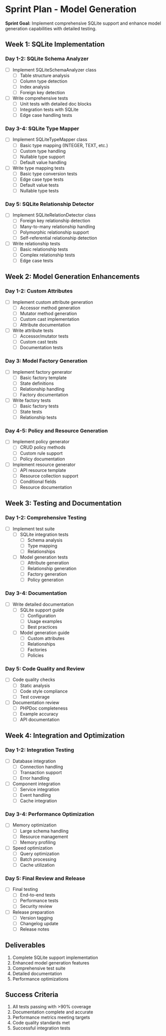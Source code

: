 # Sprint Plan - Model Generation

**Sprint Goal:** Implement comprehensive SQLite support and enhance model generation capabilities with detailed testing.

## Week 1: SQLite Implementation

### Day 1-2: SQLite Schema Analyzer
- [ ] Implement SQLiteSchemaAnalyzer class
    - [ ] Table structure analysis
    - [ ] Column type detection
    - [ ] Index analysis
    - [ ] Foreign key detection
- [ ] Write comprehensive tests
    - [ ] Unit tests with detailed doc blocks
    - [ ] Integration tests with SQLite
    - [ ] Edge case handling tests

### Day 3-4: SQLite Type Mapper
- [ ] Implement SQLiteTypeMapper class
    - [ ] Basic type mapping (INTEGER, TEXT, etc.)
    - [ ] Custom type handling
    - [ ] Nullable type support
    - [ ] Default value handling
- [ ] Write type mapping tests
    - [ ] Basic type conversion tests
    - [ ] Edge case type tests
    - [ ] Default value tests
    - [ ] Nullable type tests

### Day 5: SQLite Relationship Detector
- [ ] Implement SQLiteRelationDetector class
    - [ ] Foreign key relationship detection
    - [ ] Many-to-many relationship handling
    - [ ] Polymorphic relationship support
    - [ ] Self-referential relationship detection
- [ ] Write relationship tests
    - [ ] Basic relationship tests
    - [ ] Complex relationship tests
    - [ ] Edge case tests

## Week 2: Model Generation Enhancements

### Day 1-2: Custom Attributes
- [ ] Implement custom attribute generation
    - [ ] Accessor method generation
    - [ ] Mutator method generation
    - [ ] Custom cast implementation
    - [ ] Attribute documentation
- [ ] Write attribute tests
    - [ ] Accessor/mutator tests
    - [ ] Custom cast tests
    - [ ] Documentation tests

### Day 3: Model Factory Generation
- [ ] Implement factory generator
    - [ ] Basic factory template
    - [ ] State definitions
    - [ ] Relationship handling
    - [ ] Factory documentation
- [ ] Write factory tests
    - [ ] Basic factory tests
    - [ ] State tests
    - [ ] Relationship tests

### Day 4-5: Policy and Resource Generation
- [ ] Implement policy generator
    - [ ] CRUD policy methods
    - [ ] Custom rule support
    - [ ] Policy documentation
- [ ] Implement resource generator
    - [ ] API resource template
    - [ ] Resource collection support
    - [ ] Conditional fields
    - [ ] Resource documentation

## Week 3: Testing and Documentation

### Day 1-2: Comprehensive Testing
- [ ] Implement test suite
    - [ ] SQLite integration tests
        - [ ] Schema analysis
        - [ ] Type mapping
        - [ ] Relationships
    - [ ] Model generation tests
        - [ ] Attribute generation
        - [ ] Relationship generation
        - [ ] Factory generation
        - [ ] Policy generation

### Day 3-4: Documentation
- [ ] Write detailed documentation
    - [ ] SQLite support guide
        - [ ] Configuration
        - [ ] Usage examples
        - [ ] Best practices
    - [ ] Model generation guide
        - [ ] Custom attributes
        - [ ] Relationships
        - [ ] Factories
        - [ ] Policies

### Day 5: Code Quality and Review
- [ ] Code quality checks
    - [ ] Static analysis
    - [ ] Code style compliance
    - [ ] Test coverage
- [ ] Documentation review
    - [ ] PHPDoc completeness
    - [ ] Example accuracy
    - [ ] API documentation

## Week 4: Integration and Optimization

### Day 1-2: Integration Testing
- [ ] Database integration
    - [ ] Connection handling
    - [ ] Transaction support
    - [ ] Error handling
- [ ] Component integration
    - [ ] Service integration
    - [ ] Event handling
    - [ ] Cache integration

### Day 3-4: Performance Optimization
- [ ] Memory optimization
    - [ ] Large schema handling
    - [ ] Resource management
    - [ ] Memory profiling
- [ ] Speed optimization
    - [ ] Query optimization
    - [ ] Batch processing
    - [ ] Cache utilization

### Day 5: Final Review and Release
- [ ] Final testing
    - [ ] End-to-end tests
    - [ ] Performance tests
    - [ ] Security review
- [ ] Release preparation
    - [ ] Version tagging
    - [ ] Changelog update
    - [ ] Release notes

## Deliverables
1. Complete SQLite support implementation
2. Enhanced model generation features
3. Comprehensive test suite
4. Detailed documentation
5. Performance optimizations

## Success Criteria
1. All tests passing with >90% coverage
2. Documentation complete and accurate
3. Performance metrics meeting targets
4. Code quality standards met
5. Successful integration tests
